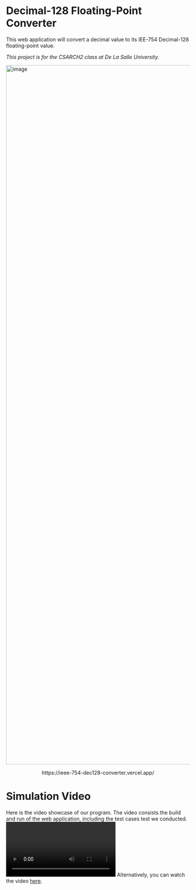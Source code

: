 # Decimal-128 Floating-Point Converter
This web application will convert a decimal value to its IEE-754 Decimal-128 floating-point value.

_This project is for the CSARCH2 class at De La Salle University._

<img width="1912" alt="image" src="https://github.com/thekovie/CSARCH2_SimulationProject/assets/40118781/01c166bd-8302-4092-9da1-f61a56dc972d">
<p align="center">https://ieee-754-dec128-converter.vercel.app/</p>

# Simulation Video
Here is the video showcase of our program. The video consists the build and run of the web application, including the test cases test we conducted.
<video src="https://github.com/thekovie/CSARCH2_SimulationProject/assets/40118781/02fe063a-59b3-4cf3-b04f-6c93bf46502a"></video>
Alternatively, you can watch the video [here](https://youtu.be/lGAIaj_AYEA).




